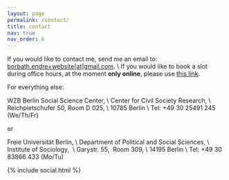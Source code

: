 ```yaml
---
layout: page
permalink: /contact/
title: contact
nav: true
nav_order: 6
---
```


If you would like to contact me, send me an email to: [borbath.endre+website[at]gmail.com](mailto:borbath.endre+website@gmail.com). \\
If you would like to book a slot during office hours, at the moment __only online__, please use <a href="https://calendly.com/endre-borbath/office-hour" target="_blank">this link</a>.

For everything else:

WZB Berlin Social Science Center, \\
Center for Civil Society Research, \\
Reichpietschufer 50, Room D 025, \\
10785 Berlin \\
Tel: +49 30 25491 245 (We/Th/Fr)

or

Freie Universität Berlin, \\
Department of Political and Social Sciences, \\
Institute of Sociology,  \\
Garystr. 55,  Room 309, \\
14195 Berlin \\
Tel: +49 30 83866 433 (Mo/Tu)

<div class="social">
	<div class="contact-icons">
   {% include social.html %}
    </div>
</div>

